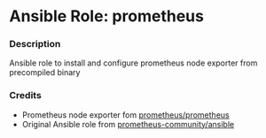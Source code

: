 # Ansible Role: prometheus
### Description
Ansible role to install and configure prometheus node exporter from precompiled binary
### Credits
- Prometheus node exporter fom [prometheus/prometheus](https://github.com/prometheus/prometheus)
- Original Ansible role from [prometheus-community/ansible](https://github.com/prometheus-community/ansible)
